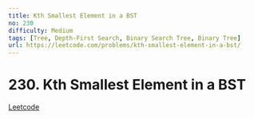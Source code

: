```yaml
---
title: Kth Smallest Element in a BST
no: 230
difficulty: Medium
tags: [Tree, Depth-First Search, Binary Search Tree, Binary Tree]
url: https://leetcode.com/problems/kth-smallest-element-in-a-bst/
---
```


# 230. Kth Smallest Element in a BST

[Leetcode](https://leetcode.com/problems/kth-smallest-element-in-a-bst/)

